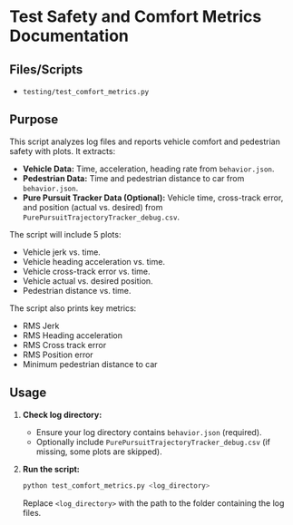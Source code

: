 # Test Safety and Comfort Metrics Documentation

## Files/Scripts
- `testing/test_comfort_metrics.py`

## Purpose

This script analyzes log files and reports vehicle comfort and pedestrian safety with plots. It extracts:

- **Vehicle Data:** Time, acceleration, heading rate from `behavior.json`.
- **Pedestrian Data:** Time and pedestrian distance to car from `behavior.json`.
- **Pure Pursuit Tracker Data (Optional):** Vehicle time, cross-track error, and position (actual vs. desired) from `PurePursuitTrajectoryTracker_debug.csv`.

The script will include 5 plots:
- Vehicle jerk vs. time.
- Vehicle heading acceleration vs. time.
- Vehicle cross-track error vs. time.
- Vehicle actual vs. desired position.
- Pedestrian distance vs. time.

The script also prints key metrics:
- RMS Jerk
- RMS Heading acceleration
- RMS Cross track error
- RMS Position error
- Minimum pedestrian distance to car

## Usage

1. **Check log directory:**
   - Ensure your log directory contains `behavior.json` (required).
   - Optionally include `PurePursuitTrajectoryTracker_debug.csv` (if missing, some plots are skipped).

2. **Run the script:**

   ```bash
   python test_comfort_metrics.py <log_directory>
   ```
   Replace `<log_directory>` with the path to the folder containing the log files.